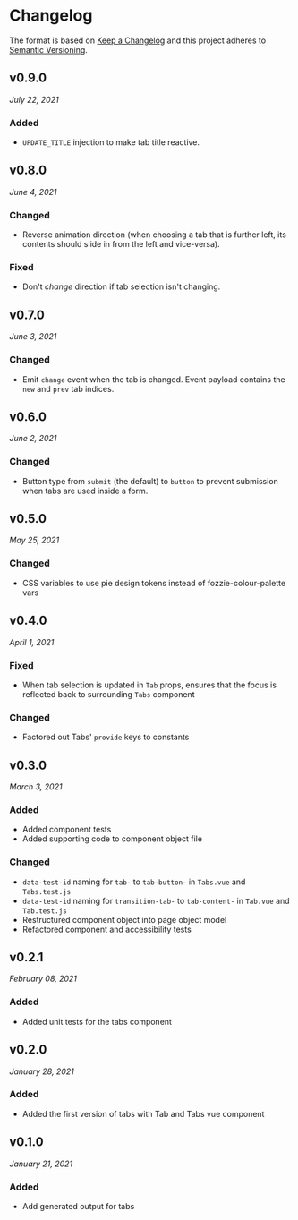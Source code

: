 # Changelog

The format is based on [Keep a Changelog](http://keepachangelog.com/en/1.0.0/)
and this project adheres to [Semantic Versioning](http://semver.org/spec/v2.0.0.html).


v0.9.0
------------------------------
*July 22, 2021*

### Added
- `UPDATE_TITLE` injection to make tab title reactive.


v0.8.0
------------------------------
*June 4, 2021*

### Changed
- Reverse animation direction (when choosing a tab that is further left, its contents should slide in from the left and vice-versa).

### Fixed
- Don't *change* direction if tab selection isn't changing.


v0.7.0
------------------------------
*June 3, 2021*

### Changed
- Emit `change` event when the tab is changed. Event payload contains the `new` and `prev` tab indices.


v0.6.0
------------------------------
*June 2, 2021*

### Changed
- Button type from `submit` (the default) to `button` to prevent submission when tabs are used inside a form.


v0.5.0
------------------------------
*May 25, 2021*

### Changed
- CSS variables to use pie design tokens instead of fozzie-colour-palette vars


v0.4.0
------------------------------
*April 1, 2021*

### Fixed
- When tab selection is updated in `Tab` props, ensures that the focus is reflected back
  to surrounding `Tabs` component

### Changed
- Factored out Tabs' `provide` keys to constants


v0.3.0
------------------------------
*March 3, 2021*

### Added
- Added component tests
- Added supporting code to component object file

### Changed
- `data-test-id` naming for `tab-` to `tab-button-` in `Tabs.vue` and `Tabs.test.js`
- `data-test-id` naming for `transition-tab-` to `tab-content-` in `Tab.vue` and `Tab.test.js`
- Restructured component object into page object model
- Refactored component and accessibility tests


v0.2.1
------------------------------
*February 08, 2021*

### Added
- Added unit tests for the tabs component


v0.2.0
------------------------------
*January 28, 2021*

### Added
- Added the first version of tabs with Tab and Tabs vue component


v0.1.0
------------------------------
*January 21, 2021*

### Added
- Add generated output for tabs
